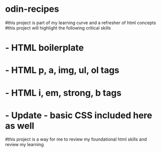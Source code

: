 # odin-recipes

#this project is part of my learning curve and a refresher of html concepts
#this project will highlight the following critical skills
# - HTML boilerplate
# - HTML p, a, img, ul, ol tags
# - HTML i, em, strong, b tags
# - Update - basic CSS included here as well
#this project is a way for me to review my foundational html skills and review my learning
